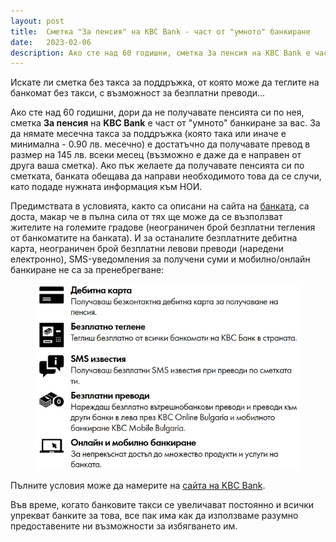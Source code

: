 ```yaml
---
layout: post
title:  Сметка "За пенсия" на KBC Bank - част от "умното" банкиране
date:   2023-02-06
description: Ако сте над 60 годишни, сметка За пенсия на KBC Bank е част от "умното" банкиране за вас.
---
```

Искате ли сметка без такса за поддръжка, от която може да теглите на банкомат без такси, с възможност за безплатни преводи...

Ако сте над 60 годишни, дори да не получавате пенсията си по нея, сметка **За пенсия** на **KBC Bank** е част от "умното" банкиране за вас. За да нямате месечна такса за поддръжка (която така или иначе е минимална - 0.90 лв. месечно) е достатъчно да получавате превод в размер на 145 лв. всеки месец (възможно е даже да е направен от друга ваша сметка). Ако пък желаете да получавате пенсията си по сметката, банката обещава да направи необходимото това да се случи, като подаде нужната информация към НОИ.

Предимствата в условията, както са описани на сайта на [банката](https://www.kbcbank.bg/bg/individualni-klienti/produkti-uslugi/bankirane/smetki-i-paketni-produkti/smetka-za-pensiya/), са доста, макар че в пълна сила от тях ще може да се възползват жителите на големите градове (неограничен брой безплатни тегления от банкоматите на банката). И за останалите безплатните дебитна карта, неограничен брой безплатни левови преводи (наредени електронно), SMS-уведомления за получени суми и мобилно/онлайн банкиране не са за пренебрегване:
<figure>
	<img src="/assets/img/3/Cond.PNG" alt=""> 
</figure>

Пълните условия може да намерите на [сайта на KBC Bank](https://www.kbcbank.bg/bg/individualni-klienti/produkti-uslugi/bankirane/smetki-i-paketni-produkti/smetka-za-pensiya/).

Във време, когато банковите такси се увеличават постоянно и всички упрекват банките за това, все пак има как да използваме разумно предоставените ни възможности за избягването им.